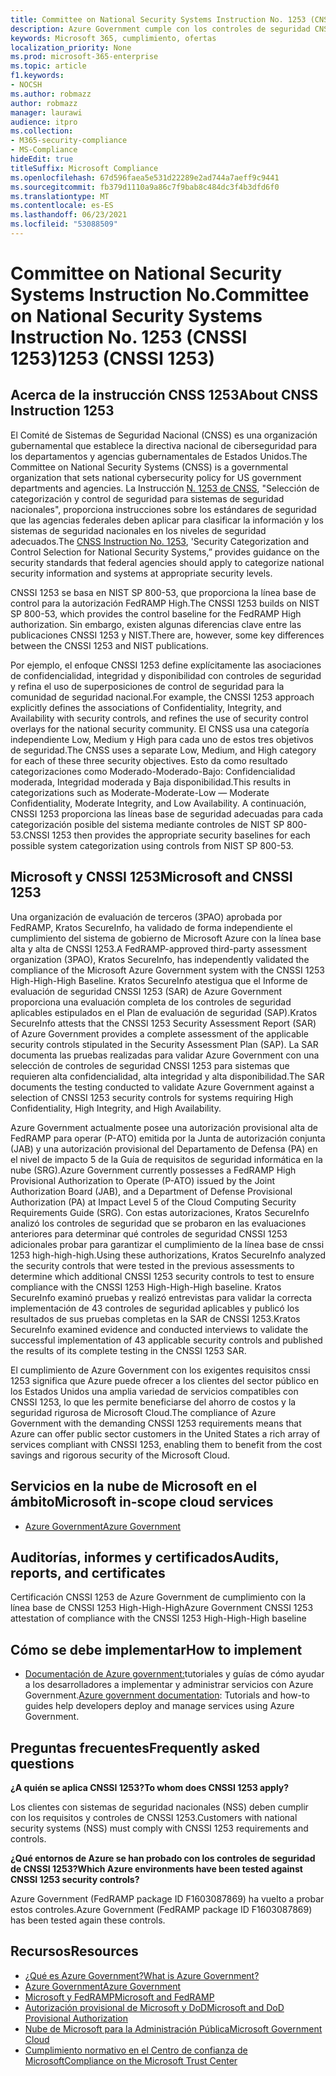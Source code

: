 ```yaml
---
title: Committee on National Security Systems Instruction No. 1253 (CNSSI 1253)
description: Azure Government cumple con los controles de seguridad CNSSI 1253 para los sistemas gubernamentales de Estados Unidos que requieren alta confidencialidad, alta integridad y alta disponibilidad.
keywords: Microsoft 365, cumplimiento, ofertas
localization_priority: None
ms.prod: microsoft-365-enterprise
ms.topic: article
f1.keywords:
- NOCSH
ms.author: robmazz
author: robmazz
manager: laurawi
audience: itpro
ms.collection:
- M365-security-compliance
- MS-Compliance
hideEdit: true
titleSuffix: Microsoft Compliance
ms.openlocfilehash: 67d596faea5e531d22289e2ad744a7aeff9c9441
ms.sourcegitcommit: fb379d1110a9a86c7f9bab8c484dc3f4b3dfd6f0
ms.translationtype: MT
ms.contentlocale: es-ES
ms.lasthandoff: 06/23/2021
ms.locfileid: "53088509"
---
```

# <a name="committee-on-national-security-systems-instruction-no-1253-cnssi-1253"></a><span data-ttu-id="726d7-105">Committee on National Security Systems Instruction No.</span><span class="sxs-lookup"><span data-stu-id="726d7-105">Committee on National Security Systems Instruction No.</span></span> <span data-ttu-id="726d7-106">1253 (CNSSI 1253)</span><span class="sxs-lookup"><span data-stu-id="726d7-106">1253 (CNSSI 1253)</span></span>

## <a name="about-cnss-instruction-1253"></a><span data-ttu-id="726d7-107">Acerca de la instrucción CNSS 1253</span><span class="sxs-lookup"><span data-stu-id="726d7-107">About CNSS Instruction 1253</span></span>

<span data-ttu-id="726d7-108">El Comité de Sistemas de Seguridad Nacional (CNSS) es una organización gubernamental que establece la directiva nacional de ciberseguridad para los departamentos y agencias gubernamentales de Estados Unidos.</span><span class="sxs-lookup"><span data-stu-id="726d7-108">The Committee on National Security Systems (CNSS) is a governmental organization that sets national cybersecurity policy for US government departments and agencies.</span></span> <span data-ttu-id="726d7-109">La Instrucción [N. 1253 de CNSS](https://www.dss.mil/Portals/69/documents/io/rmf/CNSSI_No1253.pdf), "Selección de categorización y control de seguridad para sistemas de seguridad nacionales", proporciona instrucciones sobre los estándares de seguridad que las agencias federales deben aplicar para clasificar la información y los sistemas de seguridad nacionales en los niveles de seguridad adecuados.</span><span class="sxs-lookup"><span data-stu-id="726d7-109">The [CNSS Instruction No. 1253](https://www.dss.mil/Portals/69/documents/io/rmf/CNSSI_No1253.pdf), 'Security Categorization and Control Selection for National Security Systems,” provides guidance on the security standards that federal agencies should apply to categorize national security information and systems at appropriate security levels.</span></span>  
  
<span data-ttu-id="726d7-110">CNSSI 1253 se basa en NIST SP 800-53, que proporciona la línea base de control para la autorización FedRAMP High.</span><span class="sxs-lookup"><span data-stu-id="726d7-110">The CNSSI 1253 builds on NIST SP 800-53, which provides the control baseline for the FedRAMP High authorization.</span></span> <span data-ttu-id="726d7-111">Sin embargo, existen algunas diferencias clave entre las publicaciones CNSSI 1253 y NIST.</span><span class="sxs-lookup"><span data-stu-id="726d7-111">There are, however, some key differences between the CNSSI 1253 and NIST publications.</span></span>  
  
<span data-ttu-id="726d7-112">Por ejemplo, el enfoque CNSSI 1253 define explícitamente las asociaciones de confidencialidad, integridad y disponibilidad con controles de seguridad y refina el uso de superposiciones de control de seguridad para la comunidad de seguridad nacional.</span><span class="sxs-lookup"><span data-stu-id="726d7-112">For example, the CNSSI 1253 approach explicitly defines the associations of Confidentiality, Integrity, and Availability with security controls, and refines the use of security control overlays for the national security community.</span></span> <span data-ttu-id="726d7-113">El CNSS usa una categoría independiente Low, Medium y High para cada uno de estos tres objetivos de seguridad.</span><span class="sxs-lookup"><span data-stu-id="726d7-113">The CNSS uses a separate Low, Medium, and High category for each of these three security objectives.</span></span> <span data-ttu-id="726d7-114">Esto da como resultado categorizaciones como Moderado-Moderado-Bajo: Confidencialidad moderada, Integridad moderada y Baja disponibilidad.</span><span class="sxs-lookup"><span data-stu-id="726d7-114">This results in categorizations such as Moderate-Moderate-Low — Moderate Confidentiality, Moderate Integrity, and Low Availability.</span></span> <span data-ttu-id="726d7-115">A continuación, CNSSI 1253 proporciona las líneas base de seguridad adecuadas para cada categorización posible del sistema mediante controles de NIST SP 800-53.</span><span class="sxs-lookup"><span data-stu-id="726d7-115">CNSSI 1253 then provides the appropriate security baselines for each possible system categorization using controls from NIST SP 800-53.</span></span>

## <a name="microsoft-and-cnssi-1253"></a><span data-ttu-id="726d7-116">Microsoft y CNSSI 1253</span><span class="sxs-lookup"><span data-stu-id="726d7-116">Microsoft and CNSSI 1253</span></span>

<span data-ttu-id="726d7-117">Una organización de evaluación de terceros (3PAO) aprobada por FedRAMP, Kratos SecureInfo, ha validado de forma independiente el cumplimiento del sistema de gobierno de Microsoft Azure con la línea base alta y alta de CNSSI 1253.</span><span class="sxs-lookup"><span data-stu-id="726d7-117">A FedRAMP-approved third-party assessment organization (3PAO), Kratos SecureInfo, has independently validated the compliance of the Microsoft Azure Government system with the CNSSI 1253 High-High-High Baseline.</span></span> <span data-ttu-id="726d7-118">Kratos SecureInfo atestigua que el Informe de evaluación de seguridad CNSSI 1253 (SAR) de Azure Government proporciona una evaluación completa de los controles de seguridad aplicables estipulados en el Plan de evaluación de seguridad (SAP).</span><span class="sxs-lookup"><span data-stu-id="726d7-118">Kratos SecureInfo attests that the CNSSI 1253 Security Assessment Report (SAR) of Azure Government provides a complete assessment of the applicable security controls stipulated in the Security Assessment Plan (SAP).</span></span> <span data-ttu-id="726d7-119">La SAR documenta las pruebas realizadas para validar Azure Government con una selección de controles de seguridad CNSSI 1253 para sistemas que requieren alta confidencialidad, alta integridad y alta disponibilidad.</span><span class="sxs-lookup"><span data-stu-id="726d7-119">The SAR documents the testing conducted to validate Azure Government against a selection of CNSSI 1253 security controls for systems requiring High Confidentiality, High Integrity, and High Availability.</span></span>  
  
<span data-ttu-id="726d7-120">Azure Government actualmente posee una autorización provisional alta de FedRAMP para operar (P-ATO) emitida por la Junta de autorización conjunta (JAB) y una autorización provisional del Departamento de Defensa (PA) en el nivel de impacto 5 de la Guía de requisitos de seguridad informática en la nube (SRG).</span><span class="sxs-lookup"><span data-stu-id="726d7-120">Azure Government currently possesses a FedRAMP High Provisional Authorization to Operate (P-ATO) issued by the Joint Authorization Board (JAB), and a Department of Defense Provisional Authorization (PA) at Impact Level 5 of the Cloud Computing Security Requirements Guide (SRG).</span></span> <span data-ttu-id="726d7-121">Con estas autorizaciones, Kratos SecureInfo analizó los controles de seguridad que se probaron en las evaluaciones anteriores para determinar qué controles de seguridad CNSSI 1253 adicionales probar para garantizar el cumplimiento de la línea base de cnssi 1253 high-high-high.</span><span class="sxs-lookup"><span data-stu-id="726d7-121">Using these authorizations, Kratos SecureInfo analyzed the security controls that were tested in the previous assessments to determine which additional CNSSI 1253 security controls to test to ensure compliance with the CNSSI 1253 High-High-High baseline.</span></span> <span data-ttu-id="726d7-122">Kratos SecureInfo examinó pruebas y realizó entrevistas para validar la correcta implementación de 43 controles de seguridad aplicables y publicó los resultados de sus pruebas completas en la SAR de CNSSI 1253.</span><span class="sxs-lookup"><span data-stu-id="726d7-122">Kratos SecureInfo examined evidence and conducted interviews to validate the successful implementation of 43 applicable security controls and published the results of its complete testing in the CNSSI 1253 SAR.</span></span>  
  
<span data-ttu-id="726d7-123">El cumplimiento de Azure Government con los exigentes requisitos cnssi 1253 significa que Azure puede ofrecer a los clientes del sector público en los Estados Unidos una amplia variedad de servicios compatibles con CNSSI 1253, lo que les permite beneficiarse del ahorro de costos y la seguridad rigurosa de Microsoft Cloud.</span><span class="sxs-lookup"><span data-stu-id="726d7-123">The compliance of Azure Government with the demanding CNSSI 1253 requirements means that Azure can offer public sector customers in the United States a rich array of services compliant with CNSSI 1253, enabling them to benefit from the cost savings and rigorous security of the Microsoft Cloud.</span></span>

## <a name="microsoft-in-scope-cloud-services"></a><span data-ttu-id="726d7-124">Servicios en la nube de Microsoft en el ámbito</span><span class="sxs-lookup"><span data-stu-id="726d7-124">Microsoft in-scope cloud services</span></span>

- [<span data-ttu-id="726d7-125">Azure Government</span><span class="sxs-lookup"><span data-stu-id="726d7-125">Azure Government</span></span>](https://aka.ms/AzureCompliance)

## <a name="audits-reports-and-certificates"></a><span data-ttu-id="726d7-126">Auditorías, informes y certificados</span><span class="sxs-lookup"><span data-stu-id="726d7-126">Audits, reports, and certificates</span></span>

<span data-ttu-id="726d7-127">Certificación CNSSI 1253 de Azure Government de cumplimiento con la línea base de CNSSI 1253 High-High-High</span><span class="sxs-lookup"><span data-stu-id="726d7-127">Azure Government CNSSI 1253 attestation of compliance with the CNSSI 1253 High-High-High baseline</span></span>

## <a name="how-to-implement"></a><span data-ttu-id="726d7-128">Cómo se debe implementar</span><span class="sxs-lookup"><span data-stu-id="726d7-128">How to implement</span></span>

- <span data-ttu-id="726d7-129">[Documentación de Azure government:](/azure/azure-government/)tutoriales y guías de cómo ayudar a los desarrolladores a implementar y administrar servicios con Azure Government.</span><span class="sxs-lookup"><span data-stu-id="726d7-129">[Azure government documentation](/azure/azure-government/): Tutorials and how-to guides help developers deploy and manage services using Azure Government.</span></span>

## <a name="frequently-asked-questions"></a><span data-ttu-id="726d7-130">Preguntas frecuentes</span><span class="sxs-lookup"><span data-stu-id="726d7-130">Frequently asked questions</span></span>

<span data-ttu-id="726d7-131">**¿A quién se aplica CNSSI 1253?**</span><span class="sxs-lookup"><span data-stu-id="726d7-131">**To whom does CNSSI 1253 apply?**</span></span>

<span data-ttu-id="726d7-132">Los clientes con sistemas de seguridad nacionales (NSS) deben cumplir con los requisitos y controles de CNSSI 1253.</span><span class="sxs-lookup"><span data-stu-id="726d7-132">Customers with national security systems (NSS) must comply with CNSSI 1253 requirements and controls.</span></span>

<span data-ttu-id="726d7-133">**¿Qué entornos de Azure se han probado con los controles de seguridad de CNSSI 1253?**</span><span class="sxs-lookup"><span data-stu-id="726d7-133">**Which Azure environments have been tested against CNSSI 1253 security controls?**</span></span>

<span data-ttu-id="726d7-134">Azure Government (FedRAMP package ID F1603087869) ha vuelto a probar estos controles.</span><span class="sxs-lookup"><span data-stu-id="726d7-134">Azure Government (FedRAMP package ID F1603087869) has been tested again these controls.</span></span>

## <a name="resources"></a><span data-ttu-id="726d7-135">Recursos</span><span class="sxs-lookup"><span data-stu-id="726d7-135">Resources</span></span>

- [<span data-ttu-id="726d7-136">¿Qué es Azure Government?</span><span class="sxs-lookup"><span data-stu-id="726d7-136">What is Azure Government?</span></span>](/azure/azure-government/documentation-government-welcome)
- [<span data-ttu-id="726d7-137">Azure Government</span><span class="sxs-lookup"><span data-stu-id="726d7-137">Azure Government</span></span>](https://aka.ms/Azure-Government)
- [<span data-ttu-id="726d7-138">Microsoft y FedRAMP</span><span class="sxs-lookup"><span data-stu-id="726d7-138">Microsoft and FedRAMP</span></span>](offering-fedramp.md)
- [<span data-ttu-id="726d7-139">Autorización provisional de Microsoft y DoD</span><span class="sxs-lookup"><span data-stu-id="726d7-139">Microsoft and DoD Provisional Authorization</span></span>](offering-DoD-DISA-L2-L4-L5.md)
- [<span data-ttu-id="726d7-140">Nube de Microsoft para la Administración Pública</span><span class="sxs-lookup"><span data-stu-id="726d7-140">Microsoft Government Cloud</span></span>](https://www.microsoft.com/enterprise/government)
- [<span data-ttu-id="726d7-141">Cumplimiento normativo en el Centro de confianza de Microsoft</span><span class="sxs-lookup"><span data-stu-id="726d7-141">Compliance on the Microsoft Trust Center</span></span>](https://www.microsoft.com/trust-center/compliance/compliance-overview)
